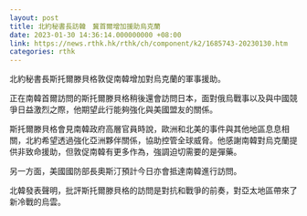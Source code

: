 ```yaml
---
layout: post
title: 北約秘書長訪韓　冀首爾增加援助烏克蘭
date: 2023-01-30 14:36:14.000000000 +08:00
link: https://news.rthk.hk/rthk/ch/component/k2/1685743-20230130.htm
categories: rthk
---
```


北約秘書長斯托爾滕貝格敦促南韓增加對烏克蘭的軍事援助。

正在南韓首爾訪問的斯托爾滕貝格稍後還會訪問日本，面對俄烏戰事以及與中國競爭日益激烈之際，他期望此行能夠強化與美國盟友的關係。

斯托爾滕貝格會見南韓政府高層官員時說，歐洲和北美的事件與其他地區息息相關，北約希望透過強化亞洲夥伴關係，協助控管全球威脅。他感謝南韓對烏克蘭提供非致命援助，但敦促南韓有更多作為，強調迫切需要的是彈藥。

另一方面，美國國防部長奧斯汀預計今日亦會抵達南韓進行訪問。

北韓發表聲明，批評斯托爾滕貝格的訪問是對抗和戰爭的前奏，對亞太地區帶來了新冷戰的烏雲。
